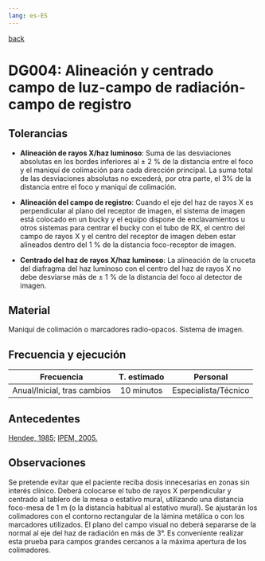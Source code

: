 ```yaml
---
lang: es-ES
---
```


[back](aotal.github.io/QCRayos/index.md)

# DG004: Alineación y centrado campo de luz-campo de radiación-campo de registro

## Tolerancias

-   **Alineación de rayos X/haz luminoso**: Suma de las desviaciones absolutas en los bordes inferiores
    al ± 2 % de la distancia entre el foco y el maniquí de colimación para cada dirección principal. La suma total de las desviaciones absolutas no excederá, por otra parte, el 3% de la distancia entre el foco y maniquí de colimación.

-   **Alineación del campo de registro**: Cuando el eje del haz de rayos X es perpendicular al plano del
    receptor de imagen, el sistema de imagen está colocado en un bucky y el equipo dispone de
    enclavamientos u otros sistemas para centrar el bucky con el tubo de RX, el centro del campo
    de rayos X y el centro del receptor de imagen deben estar alineados dentro del 1 % de la distancia foco-receptor de imagen.

-   **Centrado del haz de rayos X/haz luminoso**: La alineación de la cruceta del diafragma del haz luminoso con el centro del haz de rayos X no debe desviarse más de ± 1 % de la distancia del
    foco al detector de imagen.

## Material

Maniquí de colimación o marcadores radio-opacos. Sistema de imagen.

## Frecuencia y ejecución

|        **Frecuencia**       | **T. estimado** |     **Personal**     |
| :-------------------------: | :-------------: | :------------------: |
| Anual/Inicial, tras cambios |    10 minutos   | Especialista/Técnico |

## Antecedentes

[Hendee, 1985](https://books.google.es/books?hl=es&lr=&id=55lh1B82SLsC&oi=fnd&pg=PR7&dq=hendee+medical+imaging+physics&ots=2d3T8GlZWF&sig=49eWZ4_8TpStEEeURFh_jOkUZxs); [IPEM, 2005.](https://archive.org/details/IPEMReport91RecommendedStandardsForTheRoutinePerformanceTestingOfDiagnosticXRayImagingSystems/mode/2up)


## Observaciones

Se pretende evitar que el paciente reciba dosis innecesarias en zonas sin interés clínico. Deberá
colocarse el tubo de rayos X perpendicular y centrado al tablero de la mesa o estativo mural, utilizando una distancia foco-mesa de 1 m (o la distancia habitual al estativo mural). Se ajustarán los
colimadores con el contorno rectangular de la lámina metálica o con los marcadores utilizados. El
plano del campo visual no deberá separarse de la normal al eje del haz de radiación en más de 3°.
Es conveniente realizar esta prueba para campos grandes cercanos a la máxima apertura de los colimadores.
